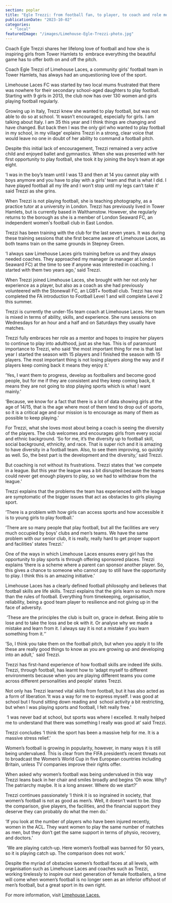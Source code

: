 ```yaml
---
section: poplar
title: "Egle Trezzi: from football fan, to player, to coach and role model for the girls of Limehouse Laces"
publicationDate: "2023-10-02"
categories: 
  - "local"
featuredImage: "/images/Limehouse-Egle-Trezzi-photo.jpg"
---
```


Coach Egle Trezzi shares her lifelong love of football and how she is inspiring girls from Tower Hamlets to  embrace everything the beautiful game has to offer both on and off the pitch.

Coach Egle Trezzi of Limehouse Laces, a community girls' football team in Tower Hamlets, has always had an unquestioning love of the sport.

Limehouse Laces FC was started by two local mums frustrated that there was nowhere for their secondary school-aged daughters to play football. Starting with 9 girls in 2013, the club now has over 130 women and girls playing football regularly.

Growing up in Italy, Trezzi knew she wanted to play football, but was not able to do so at school. ‘It wasn’t encouraged, especially for girls. I am talking about Italy. I am 35 this year and I think things are changing and have changed. But back then I was the only girl who wanted to play football in my school, in my village’ explains Trezzi in a strong, clear voice that would leave no one in doubt of her ability to command a football pitch.  

Despite this initial lack of encouragement, Trezzi remained a very active child and enjoyed ballet and gymnastics. When she was presented with her first opportunity to play football, she took it by joining the boy’s team at age eight.     

‘I was in the boy’s team until I was 13 and then at 14 you cannot play with boys anymore and you have to play with a girls’ team and that is what I did. I have played football all my life and I won’t stop until my legs can’t take it’ said Trezzi as she grins. 

When Trezzi is not playing football, she is teaching photography, as a practice tutor at a university in London. Trezzi has previously lived in Tower Hamlets, but is currently based in Walthamstow. However, she regularly returns to the borough as she is a member of London Seaward FC, an independent women's football club in East London. 

Trezzi has been training with the club for the last seven years. It was during these training sessions that she first became aware of Limehouse Laces, as both teams train on the same grounds in Stepney Green.

‘I always saw Limehouse Laces girls training before us and they always needed coaches. They approached my manager (a manager at London Seaward FC) at the time to see if anyone was interested in coaching. I started with them two years ago,’ said Trezzi.

When Trezzi joined Limehouse Laces, she brought with her not only her experience as a player, but also as a coach as she had previously volunteered with the Stonewall FC, an LGBT+ football club. Trezzi has now completed the FA introduction to Football Level 1 and will complete Level 2 this summer.

Trezzi is currently the under-15s team coach at Limehouse Laces. Her team is mixed in terms of ability, skills, and experience. She runs sessions on Wednesdays for an hour and a half and on Saturdays they usually have matches. 

Trezzi fully embraces her role as a mentor and hopes to inspire her players to continue to play into adulthood, just as she has. This is of paramount importance to Trezzi, who said ‘the most important thing for me is that last year I started the season with 15 players and I finished the season with 15 players. The most important thing is not losing players along the way and if players keep coming back it means they enjoy it.’

‘Yes, I want them to progress, develop as footballers and become good people, but for me if they are consistent and they keep coming back, it means they are not going to stop playing sports which is what I want mainly.’

‘Because, we know for a fact that there is a lot of data showing girls at the age of 14/15, that is the age where most of them tend to drop out of sports, so it is a critical age and our mission is to encourage as many of them as possible to keep playing.’

For Trezzi, what she loves most about being a coach is seeing the diversity of the players. The club welcomes and encourages girls from every social and ethnic background. ‘So for me, it’s the diversity up to football skill, social background, ethnicity, and race. That is super rich and it is amazing to have diversity in a football team. Also, to see them improving, so quickly as well. So, the best part is the development and the diversity,’ said Trezzi.

But coaching is not without its frustrations. Trezzi states that ‘we compete in a league. But this year the league was a bit disrupted because the teams could never get enough players to play, so we had to withdraw from the league.’

Trezzi explains that the problems the team has experienced with the league are symptomatic of the bigger issues that act as obstacles to girls playing sport.

‘There is a problem with how girls can access sports and how accessible it is to young girls to play football.’

‘There are so many people that play football, but all the facilities are very much occupied by boys’ clubs and men’s teams. We have the same problem with our senior club, it is really, really hard to get proper support and facilities’ states Trezzi.’

One of the ways in which Limehouse Laces ensures every girl has the opportunity to play sports is through offering sponsored places. Trezzi explains ‘there is a scheme where a parent can sponsor another player. So, this gives a chance to someone who cannot pay to still have the opportunity to play. I think this is an amazing initiative.’

Limehouse Laces has a clearly defined football philosophy and believes that football skills are life skills. Trezzi explains that the girls learn so much more than the rules of football. Everything from timekeeping, organisation, reliability, being a good team player to resilience and not giving up in the face of adversity.

 ‘These are the principles the club is built on, grace in defeat. Being able to lose and to take the loss and be ok with it. Or analyse why we made a mistake and learn from it. I always say it is not a mistake if you learn something from it.‘’

‘So, I think you take them on the football pitch, but when you apply it to life these are really good things to know as you are growing up and developing into an adult,’  said Trezzi.

Trezzi has first-hand experience of how football skills are indeed life skills. Trezzi, through football, has learnt how to ‘adapt myself to different environments because when you are playing different teams you come across different personalities and people’ states Trezzi.

Not only has Trezzi learned vital skills from football, but it has also acted as a form of liberation.‘It was a way for me to express myself. I was good at school but I found sitting down reading and  school activity a bit restricting, but when I was playing sports and football, I felt really free.’

 ‘I was never bad at school, but sports was where I excelled. It really helped me to understand that there was something I really was good at’ said Trezzi.

Trezzi concludes ‘I think the sport has been a massive help for me. It is a massive stress relief.’

Women’s football is growing in popularity, however, in many ways it is still being undervalued. This is clear from the FIFA president’s recent threats not to broadcast the Women’s World Cup in five European countries including Britain, unless TV companies improve their rights offer.

When asked why women’s football was being undervalued in this way Trezzi leans back in her chair and smiles broadly and begins ‘Oh wow. Why? The patriarchy maybe. It is a long answer. Where do we start?’

Trezzi continues passionately ‘I think it is so ingrained in society, that women’s football is not as good as men’s. Well, it doesn’t want to be. Stop the comparison, give players, the facilities, and the financial support they deserve they can probably do what the men do.’

‘If you look at the number of players who have been injured recently, women in the ACL. They want women to play the same number of matches as men, but they don’t get the same support in terms of physio, recovery, and doctors.’

 ‘We are playing catch-up. Here women’s football was banned for 50 years, so it is playing catch up. The comparison does not work.’

Despite the myriad of obstacles women’s football faces at all levels, with organisation such as Limehouse Laces and coaches such as Trezzi, working tirelessly to inspire our next generation of female footballers, a time will come when women’s football is no longer seen as an inferior offshoot of men’s football, but a great sport in its own right. 

For more information, visit [Limehouse Laces.](https://poplarlondon.co.uk/egle-trezzi-coach-limehouse-laces-interview/)
